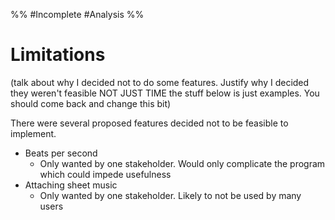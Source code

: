 %%
#Incomplete
#Analysis
%%
# Limitations

(talk about why I decided not to do some features. Justify why I decided they weren't feasible NOT JUST TIME the stuff below is just examples. You should come back and change this bit)

There were several proposed features decided not to be feasible to implement.

- Beats per second
	- Only wanted by one stakeholder. Would only complicate the program which could impede usefulness
- Attaching sheet music
	- Only wanted by one stakeholder. Likely to not be used by many users
